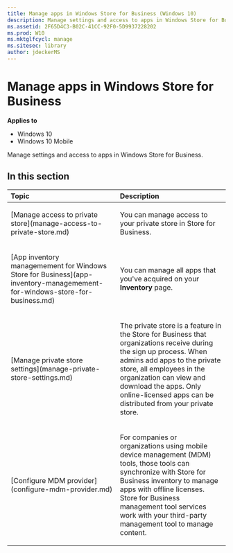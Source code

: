 ```yaml
---
title: Manage apps in Windows Store for Business (Windows 10)
description: Manage settings and access to apps in Windows Store for Business.
ms.assetid: 2F65D4C3-B02C-41CC-92F0-5D9937228202
ms.prod: W10
ms.mktglfcycl: manage
ms.sitesec: library
author: jdeckerMS
---
```


# Manage apps in Windows Store for Business


**Applies to**

-   Windows 10
-   Windows 10 Mobile

Manage settings and access to apps in Windows Store for Business.

## In this section


<table>
<colgroup>
<col width="50%" />
<col width="50%" />
</colgroup>
<thead>
<tr class="header">
<th align="left">Topic</th>
<th align="left">Description</th>
</tr>
</thead>
<tbody>
<tr class="odd">
<td align="left"><p>[Manage access to private store](manage-access-to-private-store.md)</p></td>
<td align="left"><p>You can manage access to your private store in Store for Business.</p></td>
</tr>
<tr class="even">
<td align="left"><p>[App inventory managemement for Windows Store for Business](app-inventory-managemement-for-windows-store-for-business.md)</p></td>
<td align="left"><p>You can manage all apps that you've acquired on your <strong>Inventory</strong> page.</p></td>
</tr>
<tr class="odd">
<td align="left"><p>[Manage private store settings](manage-private-store-settings.md)</p></td>
<td align="left"><p>The private store is a feature in the Store for Business that organizations receive during the sign up process. When admins add apps to the private store, all employees in the organization can view and download the apps. Only online-licensed apps can be distributed from your private store.</p></td>
</tr>
<tr class="even">
<td align="left"><p>[Configure MDM provider](configure-mdm-provider.md)</p></td>
<td align="left"><p>For companies or organizations using mobile device management (MDM) tools, those tools can synchronize with Store for Business inventory to manage apps with offline licenses. Store for Business management tool services work with your third-party management tool to manage content.</p></td>
</tr>
</tbody>
</table>

 

 

 





